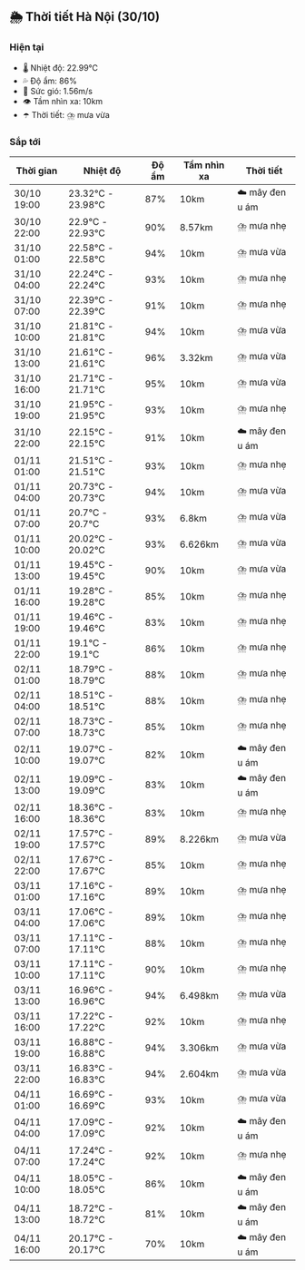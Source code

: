 ## 🌦️ Thời tiết Hà Nội (30/10)

### Hiện tại

- 🌡️ Nhiệt độ: 22.99℃
- 💦 Độ ẩm: 86%
- 💨 Sức gió: 1.56m/s
- 👁️ Tầm nhìn xa: 10km
- ☂️ Thời tiết: ⛈️ mưa vừa

### Sắp tới

| Thời gian | Nhiệt độ | Độ ẩm | Tầm nhìn xa | Thời tiết |
| --- | --- | --- | --- | --- |
| 30/10 19:00 | 23.32℃ - 23.98℃ | 87% | 10km | ☁️ mây đen u ám |
| 30/10 22:00 | 22.9℃ - 22.93℃ | 90% | 8.57km | ⛈️ mưa nhẹ |
| 31/10 01:00 | 22.58℃ - 22.58℃ | 94% | 10km | ⛈️ mưa vừa |
| 31/10 04:00 | 22.24℃ - 22.24℃ | 93% | 10km | ⛈️ mưa nhẹ |
| 31/10 07:00 | 22.39℃ - 22.39℃ | 91% | 10km | ⛈️ mưa nhẹ |
| 31/10 10:00 | 21.81℃ - 21.81℃ | 94% | 10km | ⛈️ mưa vừa |
| 31/10 13:00 | 21.61℃ - 21.61℃ | 96% | 3.32km | ⛈️ mưa vừa |
| 31/10 16:00 | 21.71℃ - 21.71℃ | 95% | 10km | ⛈️ mưa vừa |
| 31/10 19:00 | 21.95℃ - 21.95℃ | 93% | 10km | ⛈️ mưa nhẹ |
| 31/10 22:00 | 22.15℃ - 22.15℃ | 91% | 10km | ☁️ mây đen u ám |
| 01/11 01:00 | 21.51℃ - 21.51℃ | 93% | 10km | ⛈️ mưa nhẹ |
| 01/11 04:00 | 20.73℃ - 20.73℃ | 94% | 10km | ⛈️ mưa vừa |
| 01/11 07:00 | 20.7℃ - 20.7℃ | 93% | 6.8km | ⛈️ mưa vừa |
| 01/11 10:00 | 20.02℃ - 20.02℃ | 93% | 6.626km | ⛈️ mưa vừa |
| 01/11 13:00 | 19.45℃ - 19.45℃ | 90% | 10km | ⛈️ mưa vừa |
| 01/11 16:00 | 19.28℃ - 19.28℃ | 85% | 10km | ⛈️ mưa nhẹ |
| 01/11 19:00 | 19.46℃ - 19.46℃ | 83% | 10km | ⛈️ mưa nhẹ |
| 01/11 22:00 | 19.1℃ - 19.1℃ | 86% | 10km | ⛈️ mưa nhẹ |
| 02/11 01:00 | 18.79℃ - 18.79℃ | 88% | 10km | ⛈️ mưa nhẹ |
| 02/11 04:00 | 18.51℃ - 18.51℃ | 88% | 10km | ⛈️ mưa nhẹ |
| 02/11 07:00 | 18.73℃ - 18.73℃ | 85% | 10km | ⛈️ mưa nhẹ |
| 02/11 10:00 | 19.07℃ - 19.07℃ | 82% | 10km | ☁️ mây đen u ám |
| 02/11 13:00 | 19.09℃ - 19.09℃ | 83% | 10km | ☁️ mây đen u ám |
| 02/11 16:00 | 18.36℃ - 18.36℃ | 83% | 10km | ⛈️ mưa nhẹ |
| 02/11 19:00 | 17.57℃ - 17.57℃ | 89% | 8.226km | ⛈️ mưa vừa |
| 02/11 22:00 | 17.67℃ - 17.67℃ | 85% | 10km | ⛈️ mưa nhẹ |
| 03/11 01:00 | 17.16℃ - 17.16℃ | 89% | 10km | ⛈️ mưa nhẹ |
| 03/11 04:00 | 17.06℃ - 17.06℃ | 89% | 10km | ⛈️ mưa nhẹ |
| 03/11 07:00 | 17.11℃ - 17.11℃ | 88% | 10km | ⛈️ mưa nhẹ |
| 03/11 10:00 | 17.11℃ - 17.11℃ | 90% | 10km | ⛈️ mưa nhẹ |
| 03/11 13:00 | 16.96℃ - 16.96℃ | 94% | 6.498km | ⛈️ mưa vừa |
| 03/11 16:00 | 17.22℃ - 17.22℃ | 92% | 10km | ⛈️ mưa nhẹ |
| 03/11 19:00 | 16.88℃ - 16.88℃ | 94% | 3.306km | ⛈️ mưa vừa |
| 03/11 22:00 | 16.83℃ - 16.83℃ | 94% | 2.604km | ⛈️ mưa vừa |
| 04/11 01:00 | 16.69℃ - 16.69℃ | 93% | 10km | ⛈️ mưa vừa |
| 04/11 04:00 | 17.09℃ - 17.09℃ | 92% | 10km | ☁️ mây đen u ám |
| 04/11 07:00 | 17.24℃ - 17.24℃ | 92% | 10km | ⛈️ mưa nhẹ |
| 04/11 10:00 | 18.05℃ - 18.05℃ | 86% | 10km | ☁️ mây đen u ám |
| 04/11 13:00 | 18.72℃ - 18.72℃ | 81% | 10km | ☁️ mây đen u ám |
| 04/11 16:00 | 20.17℃ - 20.17℃ | 70% | 10km | ☁️ mây đen u ám |
